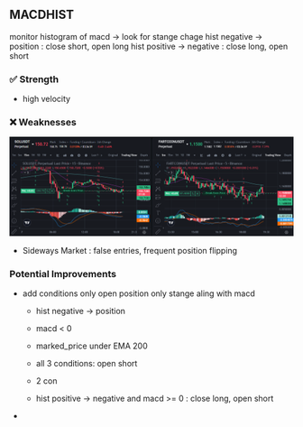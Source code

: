 

## MACDHIST
monitor histogram of macd -> look for stange chage
hist negative -> position : close short, open long
hist positive -> negative : close long, open short

### ✅ Strength
- high velocity

### ❌ Weaknesses
![alt text](../assets/strategies/macdhist/macd_result_live_trading.png)

- Sideways Market : false entries, frequent position flipping

### Potential Improvements
- add conditions only open position only stange aling with macd

    * hist negative -> position
    * macd < 0
    * marked_price under EMA 200
    * all 3 conditions: open short
    * 2 con


    * hist positive -> negative and macd >= 0 : close long, open short

- 